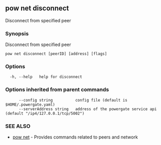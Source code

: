 ## pow net disconnect

Disconnect from specified peer

### Synopsis

Disconnect from specified peer

```
pow net disconnect [peerID] [address] [flags]
```

### Options

```
  -h, --help   help for disconnect
```

### Options inherited from parent commands

```
      --config string          config file (default is $HOME/.powergate.yaml)
      --serverAddress string   address of the powergate service api (default "/ip4/127.0.0.1/tcp/5002")
```

### SEE ALSO

* [pow net](pow_net.md)	 - Provides commands related to peers and network

